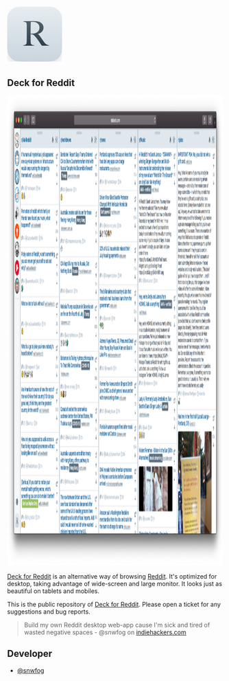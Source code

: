 # <a href="http://rdddeck.com/"><img src="https://raw.githubusercontent.com/snwfog/rdddeck/master/icon-180.png" height="128" alt="Deck for Reddit"></a>

## Deck for Reddit
<a href="http://rdddeck.com/"><img src="https://raw.githubusercontent.com/snwfog/rdddeck/master/preview.png" height="1094" alt="Deck for Reddit"></a>

[Deck for Reddit](http://rdddeck.com) is an alternative way of browsing [Reddit](https://www.reddit.com). It's optimized for desktop, taking advantage of wide-screen and large monitor. It looks just as beautiful on tablets and mobiles.

This is the public repository of [Deck for Reddit](http://rdddeck.com). Please open a ticket for any suggestions and bug reports.

> Build my own Reddit desktop web-app cause I'm sick and tired of wasted negative spaces - @snwfog on [indiehackers.com](https://www.indiehackers.com/post/build-my-own-reddit-desktop-web-app-cause-im-sick-and-tired-of-wasted-negative-spaces-c65905c8a2)

## Developer

- [@snwfog](https://github.com/snwfog)
